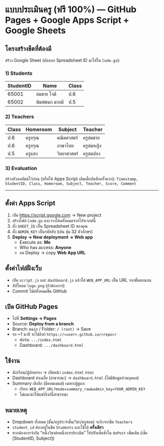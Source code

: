 # แบบประเมินครู (ฟรี 100%) — GitHub Pages + Google Apps Script + Google Sheets

## โครงสร้างชีตที่ต้องมี
สร้าง Google Sheet (คัดลอก Spreadsheet ID มาใส่ใน `Code.gs`):

### 1) Students
| StudentID | Name | Class |
|---|---|---|
| 65001 | สมชาย ใจดี | ป.6 |
| 65002 | พิมพ์ชนก มากมี | ป.5 |

### 2) Teachers
| Class | Homeroom | Subject | Teacher |
|---|---|---|---|
| ป.6 | ครูอรุณ | คณิตศาสตร์ | ครูสมชาย |
| ป.6 | ครูอรุณ | ภาษาไทย | ครูสมหญิง |
| ป.5 | ครูแสง | วิทยาศาสตร์ | ครูสมปอง |

### 3) Evaluation
สร้างหัวคอลัมน์ไว้ก่อน (หรือให้ Apps Script เติมเมื่อบันทึกครั้งแรก):
`Timestamp, StudentID, Class, Homeroom, Subject, Teacher, Score, Comment`

---

## ตั้งค่า Apps Script
1. เปิด https://script.google.com → New project  
2. สร้างไฟล์ `Code.gs` และวางโค้ดทั้งหมดจากโปรเจกต์นี้  
3. ตั้ง `SHEET_ID` เป็น Spreadsheet ID ของคุณ  
4. ตั้ง `ADMIN_KEY` เป็นรหัสลับ (เช่น สุ่ม 32 ตัวอักษร)  
5. **Deploy → New deployment → Web app**
   - Execute as: **Me**
   - Who has access: **Anyone**
   - กด Deploy → copy **Web App URL**

## ตั้งค่าไฟล์ฝั่งเว็บ
- เปิด `script.js` และ `dashboard.js` แล้วใส่ `WEB_APP_URL` เป็น URL จากขั้นตอนบน
- อัปโหลด `logo.png` (ถ้าต้องการ)
- Commit ไฟล์ทั้งหมดขึ้น GitHub

## เปิด GitHub Pages
- ไปที่ **Settings → Pages**
- Source: **Deploy from a branch**
- Branch: `main` / Folder: `/ (root)` → Save
- รอ ~1 นาที จะได้ลิงก์ `https://<user>.github.io/<repo>/`
  - ฟอร์ม: `.../index.html`
  - Dashboard: `.../dashboard.html`

## ใช้งาน
- นักเรียน/ผู้ปกครอง → เปิดหน้า `index.html` กรอก
- Dashboard ค่าเฉลี่ย (สาธารณะ) → `dashboard.html` (ไม่มีข้อมูลส่วนบุคคล)
- Summary เชิงลึก (มีคอมเมนต์) เฉพาะผู้ดูแล:
  - เรียก: `WEB_APP_URL?mode=summary_raw&admin_key=YOUR_ADMIN_KEY`
  - ไม่แนะนำให้แชร์ลิงก์นี้สาธารณะ

## หมายเหตุ
- Dropdown ทั้งหมด (ชั้น/ครูประจำชั้น/วิชา/ครูสอน) จะอิงจากชีต `Teachers`
- `student_id` ต้องอยู่ในชีต `Students` และใช้ได้ **ครั้งเดียว**
- หากต้องการจำกัด “หนึ่งวิชาต่อหนึ่งการประเมิน” ให้ปรับเช็คซ้ำใน `doPost` เพิ่มเติม (เช็ค [StudentID, Subject])

